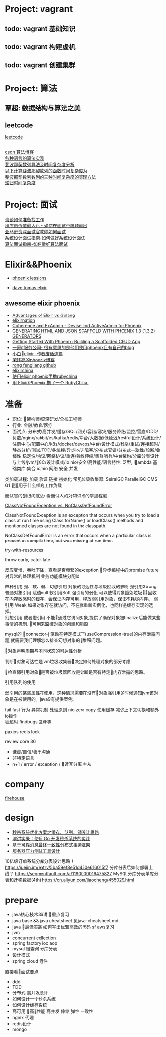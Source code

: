 # Project: vagrant
 ## todo: vagrant 基础知识
 ## todo: vagrant 构建虚机
 ## todo: vagrant 创建集群


# Project: 算法
 ## 覃超: 数据结构与算法之美
 ## leetcode
 [leetcode](https://leetcode.com/problems/linked-list-cycle/)  
 ##
[csdn 算法博客](https://blog.csdn.net/MBuger/article/details/70259940)  
[各种语言的算法实现](https://rosettacode.org/wiki/Category:Elixir)  
[斐波那契数列算法及时间复杂度分析
](https://blog.csdn.net/ecjtu_yuweiwei/article/details/47282457)  
[以下计算斐波那契数列的函数时间复杂度为](https://www.nowcoder.com/questionTerminal/fd57dad14d224881a929d6739741fe50)  
[斐波那契数列数列的三种时间复杂度的实现方法
](https://blog.csdn.net/u012684062/article/details/76330075)  
[递归时间复杂度](https://www.cnblogs.com/youxin/p/3284089.html)  


# Project: 面试
[谈谈如何准备找工作](https://segmentfault.com/a/1190000011275849)  
[程序员价值最大化 - 如何在面试中脱颖而出](https://segmentfault.com/l/1500000010412102)  
[亚马逊资深面试官教你如何面试](https://segmentfault.com/l/1500000010991087)  
[系统设计面试指南-如何做好系统设计面试](https://segmentfault.com/l/1500000015156310)  
[算法面试指南-如何做好算法面试](https://segmentfault.com/l/1500000015156212)  

# Elixir&&Phoenix  
- [phoenix lessions](http://phoenix.thefirehoseproject.com/11.html)  

- [dave tomas elixir](https://www.youtube.com/watch?v=KQwEmdOH-GM)  

## awesome elixir phoenix
- [Advantages of Elixir vs Golang
](https://www.cogini.com/blog/advantages-of-elixir-vs-golang/)  
- [elixirnation](https://elixirnation.io/tools/obelisk-static-site-generator-for-elixir-like-jekyll)  
- [Coherence and ExAdmin - Devise and ActiveAdmin for Phoenix](http://www.akitaonrails.com/2016/12/06/coherence-and-exadmin-devise-and-activeadmin-for-phoenix)  
- [GENERATING HTML AND JSON SCAFFOLD WITH PHOENIX 1.3 (1.3.2) GENERATORS](https://www.kickinespresso.com/posts/generating-html-and-json-scaffold-with-phoenix-1-3-1-3-2-generorators)  
- [Getting Started With Phoenix: Building a Scaffolded CRUD App
](http://nithinbekal.com/posts/elixir-phoenix-crud-app/)  
- [一家it服务公司- 很有意思的是他们使用phoenix且有自己的blog](https://www.kickinespresso.com/#blog)  
- [小白elixir -作者废话连篇](https://joyofelixir.com/toc.html)  
- [荣锋亮的phoenix博客](https://www.cnblogs.com/rongfengliang/p/8873422.html)  
- [rong fengliang github](https://github.com/rongfengliang?tab=repositories)  
- [elixirchina](https://www.cnblogs.com/rongfengliang/p/8873422.html) 
- [使用elixir phoenix手撸rubychina](https://github.com/zven21/mipha)  
- [用 Elixir/Phoenix 撸了一个 RubyChina.
](https://www.v2ex.com/t/472072)  

# 准备 
- 职位: 架构师/资深研发/全栈工程师
- 行业: 金融/教育/医疗
- 面试点: 分布式/高并发/缓存/SQL/网关/容错/容灾/服务降级/监控/雪崩/DDD/负载/nginx/rabbit/es/kafka/redis/中台/大数据/低延迟/restful设计/系统设计/注册中心/配置中心/k8s/docker/devops/中台/设计模式/秒杀/重试/连接超时/静态分析/测试/TDD/多线程/异步io/非阻塞/分布式容错/分布式一致性/熔断/鲁棒性 稳定性/协议/网络协议/重连/弹性伸缩/集群哨兵/中台架构/分库分表设计与上线/jvm/GC/设计模式/io nio/安全/高性能/语言特性: 泛型, lambda 基础类库:集合 io/nio 网络 安全 并发

类加载过程: 加载 验证 链接 初始化
常见垃圾收集器: SeiralGC ParallelGC CMS G1 适用于什么样的工作负载

面试官的刨根问底法: 看面试人的对知识点的掌握程度

[ClassNotFoundException vs. NoClassDefFoundError](https://dzone.com/articles/java-classnotfoundexception-vs-noclassdeffounderro)  

ClassNotFoundException is an exception that occurs when you try to load a class at run time using Class.forName() or loadClass() methods and mentioned classes are not found in the classpath.

NoClassDefFoundError is an error that occurs when a particular class is present at compile time, but was missing at run time.

try-with-resources

throw early, catch late

反应变慢，吞吐下降，查看是否频繁的exception
异步编程中的promise future对异常的处理机制
业务功能模块分配id

四种引用 强、软、弱、幻想引用 对象的可达性与垃圾回收的影响
强引用Strong 普通对象引用 赋值null
软引用Soft  强引用的弱化 可以使得对象豁免垃圾回收 在内存敏感时的缓存，会保证内存可用，释放弱引用对象，保证不耗尽内存。
弱引用 Weak  如果对象存在就访问，不在就重新实例化，也同样是缓存实现的选择。  
幻想引用 或者虚引用  不能通过它访问对象,提供了确保对象被finalize后能做某些事情的机制. 可用来监控对象的创建和销毁

mysql的 connector-j 驱动在特定模式下(useCompression=true)的内存泄露问题,就需要我们理解怎么排查幻想对象的堆积问题。  

对象声明周期与不同状态的可达性分析

判断对象可达性是jvm垃圾收集器决定如何处理对象的部分考虑

检查弱引用对象是否被垃圾器回收是诊断是否有特定内存泄露的思路。  

引用队列的使用  

弱引用的某些属性在使用，这种情况需要在没有对象强引用的时候通知jvm该对象是在被使用的。java9有提供案例。  


fail fast 行为  异常机制 处理原则
nio zero copy
使用缓存 减少上下文切换和额外io操作  
锁超时 findbugs 互斥等


paxios 
redis lock  

review core 36  




















- 谦虚/自信/善于沟通
- 非特定语言
- n+1 / error / exception / 读写分离 主从
# company
[firehouse](http://blog.thefirehoseproject.com/posts/category/career-advice/)  


# design
- [秒杀系统优化方案之缓存、队列、锁设计思路](https://segmentfault.com/a/1190000008888926)  
- [演讲实录：使用 Go 开发秒杀系统的实践](http://blog.shurenyun.com/untitled-7/)    
- [基于可靠消息最终一致性分布式事务框架
](https://github.com/yu199195/myth)    
- [服务器压力测试工具设计](https://blog.csdn.net/MBuger/column/info/28555)  

10亿级订单系统分库分表设计思路！ https://juejin.im/entry/5ba59ef8e51d450e616015f7
分库分表后如何部署上线？ https://segmentfault.com/a/1190000016475827
MySQL分库分表单库分表和迁移数据(4th) https://cn.aliyun.com/jiaocheng/455029.html 


# prepare
- java核心技术36讲 重点复习
- java base && java cheatsheet 见java-cheatsheet.md
- java 最佳实践 如何写出优雅高效的代码 sf aws复习
- jvm
- concurrent collection
- spring factory ioc aop
- mysql 慢查询 分库分表
- 设计模式
- spring cloud 组件

直接看面试要点 


- ddd
- TDD
- 分布式 高并发设计
- 如何设计一个秒杀系统
- 如何设计缓存系统
- 高可用 高性能 高并发 伸缩 弹性 一致性
- nginx 代理
- redis设计
- mongo

